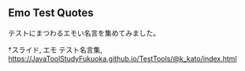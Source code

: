 ## Emo Test Quotes

テストにまつわるエモい名言を集めてみました。

†スライド, エモ テスト名言集, <a href="https://JavaToolStudyFukuoka.github.io/TestTools/@k_kato/index.html" target="_blank">https://JavaToolStudyFukuoka.github.io/TestTools/@k_kato/index.html</a>

